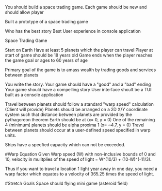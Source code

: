 You should build a space trading game. Each game should be new and should allow player

Built a prototype of a space trading game

Who has the best story
Best User experience in console application

Space Trading Game

Start on Earth
Have at least 5 planets which the player can travel
Player at start of game should be 18 years old
Game ends when the player reaches the game goal or ages to 60 years of age

Primary goal of the game is to amass wealth by trading goods and services between planets 

You write the story.
Your game should have a "good" and a "bad" ending
Your game should have a compelling story
User interface shoult be a TUI built as a console application

Travel between planets should follow a standard "warp speed" calculation (Client will provide)
Planets should be arranged on a 2D X/Y coordinate system such that distance between planets are provided by the pythagoreon theorem
Earth should be at (x= 0, y = 0)
One of the remaining 4 (minimum) planets should be alpha proxima 1 (x= ~4.7, y = 0)
Travel between planets should occur at a user-defined speed specified in warp units.

Ships have a specfied capacity which can not be exceeded.

#Warp Equation 
Given Warp speed (W) with non-inclusive bounds of 0 and 10, velocity in mulitplies of the speed of light = W^(10/3) + (10-W)^(-11/3).

Thus if you want to travel a location 1 light year away in one day, you need a warp factor which equates to a velocity of 365.25 times the speed of light.

#Stretch Goals
Space should flying mini game (asteroid field)